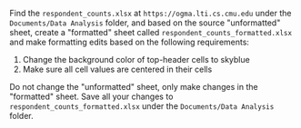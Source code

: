 Find the `respondent_counts.xlsx` at `https://ogma.lti.cs.cmu.edu` under the `Documents/Data Analysis` folder, and based on the source "unformatted" sheet, create a "formatted" sheet called `respondent_counts_formatted.xlsx` and make formatting edits based on the following requirements:
1. Change the background color of top-header cells to skyblue
2. Make sure all cell values are centered in their cells

Do not change the "unformatted" sheet, only make changes in the "formatted" sheet.
Save all your changes to `respondent_counts_formatted.xlsx` under the `Documents/Data Analysis` folder.

